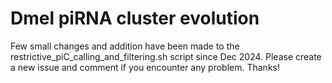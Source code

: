 # Dmel piRNA cluster evolution 

Few small changes and addition have been made to the restrictive_piC_calling_and_filtering.sh script since Dec 2024. Please create a new issue and comment if you encounter any problem. Thanks! 
